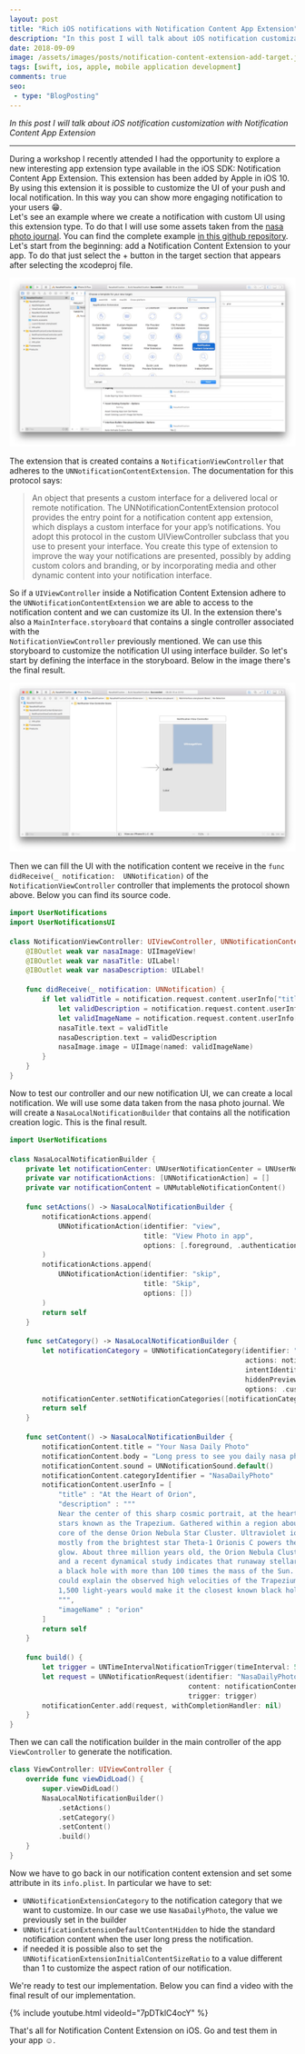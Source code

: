 ```yaml
---
layout: post
title: "Rich iOS notifications with Notification Content App Extension"
description: "In this post I will talk about iOS notification customization with Notification Content App Extension"
date: 2018-09-09
image: /assets/images/posts/notification-content-extension-add-target.jpg
tags: [swift, ios, apple, mobile application development]
comments: true
seo:
 - type: "BlogPosting"
---
```


*In this post I will talk about iOS notification customization with Notification Content App Extension*

---

During a workshop I recently attended I had the opportunity to explore a new interesting app extension type available in
 the iOS SDK: Notification Content App Extension. This extension has been added by Apple in iOS 10. By using this 
 extension it is possible to customize the UI of your push and local notification. In this way you can show more 
 engaging notification to your users :grin:.  
Let's see an example where we create a notification with custom UI using this extension type. To do that I will use 
some assets taken from the [nasa photo journal](https://photojournal.jpl.nasa.gov/ "nasa photo journal"). You can 
find the complete example [in this github repository](https://github.com/chicio/Notification-Content-Extension-Example "notification content extension example"). 
Let's start from the beginning: add a Notification Content Extension to your app. To do that just select the + button
 in the target section that appears after selecting the xcodeproj file. 

![add target](/assets/images/posts/notification-content-extension-add-target.jpg "add target")

The extension that is created contains a `NotificationViewController` that adheres to the `UNNotificationContentExtension`. 
The documentation for this protocol says:

> An object that presents a custom interface for a delivered local or remote notification.
  The UNNotificationContentExtension protocol provides the entry point for a notification content app extension, 
  which displays a custom interface for your app’s notifications. You adopt this protocol in the custom 
  UIViewController subclass that you use to present your interface. You create this type of extension to improve the 
  way your notifications are presented, possibly by adding custom colors and branding, or by incorporating media and 
  other dynamic content into your notification interface. 

So if a `UIViewController` inside a Notification Content Extension adhere to the `UNNotificationContentExtension`
 we are able to access to the notification content and we can customize its UI. In the extension 
there's also a `MainInterface.storyboard` that contains a single controller associated with the  
`NotificationViewController` previously mentioned. We can use this storyboard to customize the notification UI using interface 
builder.
 So let's start by defining the interface in the storyboard. Below in the image there's the final result.

![notification storyboard](/assets/images/posts/notification-content-extension-storyboard-notification.jpg "notification storyboard")

Then we can fill the UI with the notification content we receive in the `func didReceive(_ notification: 
UNNotification)` of the `NotificationViewController` controller that implements the protocol shown above. Below you 
can find its source code.

```swift
import UserNotifications
import UserNotificationsUI

class NotificationViewController: UIViewController, UNNotificationContentExtension {
    @IBOutlet weak var nasaImage: UIImageView!
    @IBOutlet weak var nasaTitle: UILabel!
    @IBOutlet weak var nasaDescription: UILabel!
    
    func didReceive(_ notification: UNNotification) {
        if let validTitle = notification.request.content.userInfo["title"] as? String,
            let validDescription = notification.request.content.userInfo["description"] as? String,
            let validImageName = notification.request.content.userInfo["imageName"] as? String {
            nasaTitle.text = validTitle
            nasaDescription.text = validDescription
            nasaImage.image = UIImage(named: validImageName)
        }
    }
}
```

Now to test our controller and our new notification UI, we can create a local notification. We will use some data taken 
from the nasa photo journal. We will create a `NasaLocalNotificationBuilder` that contains all the notification creation logic. This is 
the final result.

```swift
import UserNotifications

class NasaLocalNotificationBuilder {
    private let notificationCenter: UNUserNotificationCenter = UNUserNotificationCenter.current()
    private var notificationActions: [UNNotificationAction] = []
    private var notificationContent = UNMutableNotificationContent()
    
    func setActions() -> NasaLocalNotificationBuilder {
        notificationActions.append(
            UNNotificationAction(identifier: "view",
                                 title: "View Photo in app",
                                 options: [.foreground, .authenticationRequired])
        )
        notificationActions.append(
            UNNotificationAction(identifier: "skip",
                                 title: "Skip",
                                 options: [])
        )
        return self
    }
    
    func setCategory() -> NasaLocalNotificationBuilder {
        let notificationCategory = UNNotificationCategory(identifier: "NasaDailyPhoto",
                                                          actions: notificationActions,
                                                          intentIdentifiers: [],
                                                          hiddenPreviewsBodyPlaceholder: "",
                                                          options: .customDismissAction)
        notificationCenter.setNotificationCategories([notificationCategory])
        return self
    }
    
    func setContent() -> NasaLocalNotificationBuilder {
        notificationContent.title = "Your Nasa Daily Photo"
        notificationContent.body = "Long press to see you daily nasa photo"
        notificationContent.sound = UNNotificationSound.default()
        notificationContent.categoryIdentifier = "NasaDailyPhoto"
        notificationContent.userInfo = [
            "title" : "At the Heart of Orion",
            "description" : """
            Near the center of this sharp cosmic portrait, at the heart of the Orion Nebula, are four hot, massive
            stars known as the Trapezium. Gathered within a region about 1.5 light-years in radius, they dominate the
            core of the dense Orion Nebula Star Cluster. Ultraviolet ionizing radiation from the Trapezium stars,
            mostly from the brightest star Theta-1 Orionis C powers the complex star forming region's entire visible
            glow. About three million years old, the Orion Nebula Cluster was even more compact in its younger years
            and a recent dynamical study indicates that runaway stellar collisions at an earlier age may have formed
            a black hole with more than 100 times the mass of the Sun. The presence of a black hole within the cluster
            could explain the observed high velocities of the Trapezium stars. The Orion Nebula's distance of some
            1,500 light-years would make it the closest known black hole to planet Earth.
            """,
            "imageName" : "orion"
        ]
        return self
    }
    
    func build() {
        let trigger = UNTimeIntervalNotificationTrigger(timeInterval: 5, repeats: false)
        let request = UNNotificationRequest(identifier: "NasaDailyPhoto",
                                            content: notificationContent,
                                            trigger: trigger)
        notificationCenter.add(request, withCompletionHandler: nil)
    }
}
```  

Then we can call the notification builder in the main controller of the app `ViewController` to generate the 
notification.

```swift
class ViewController: UIViewController {
    override func viewDidLoad() {
        super.viewDidLoad()
        NasaLocalNotificationBuilder()
            .setActions()
            .setCategory()
            .setContent()
            .build()
    }
}
```

Now we have to go back in our notification content extension and set some attribute in its `info.plist`. In 
particular we have to set:

* `UNNotificationExtensionCategory` to the notification category that we want to customize. In our case we use 
`NasaDailyPhoto`, the value we previously set in the builder
* `UNNotificationExtensionDefaultContentHidden` to hide the standard notification content when the user long press 
the notification.
* if needed it is possible also to set the `UNNotificationExtensionInitialContentSizeRatio` to a value different than
 1 to customize the aspect ration of our notification.   

We're ready to test our implementation. Below you can find a video with the final result of our implementation.

{% include youtube.html videoId="7pDTklC4ocY" %}

That's all for Notification Content Extension on iOS. Go and test them in your app :relaxed:.
